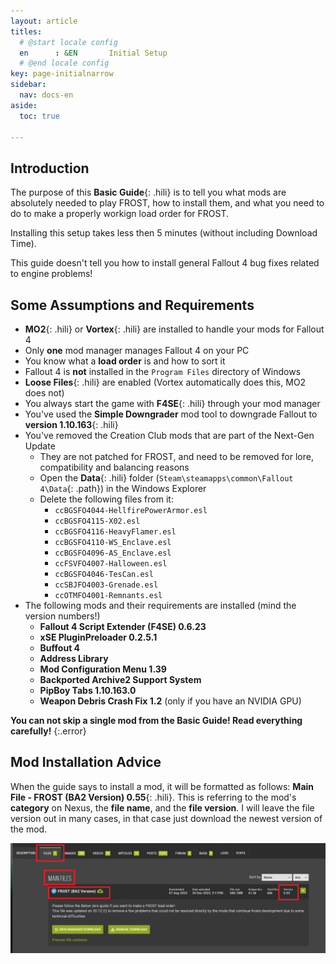 ```yaml
---
layout: article
titles:
  # @start locale config
  en      : &EN       Initial Setup
  # @end locale config
key: page-initialnarrow
sidebar:
  nav: docs-en
aside:
  toc: true

---
```


## Introduction
The purpose of this **Basic Guide**{: .hili} is to tell you what mods are absolutely needed to play FROST, how to install them, and what you need to do to make a properly workign load order for FROST.

Installing this setup takes less then 5 minutes (without including Download Time).

This guide doesn't tell you how to install general Fallout 4 bug fixes related to engine problems!

## Some Assumptions and Requirements
* **MO2**{: .hili} or **Vortex**{: .hili} are installed to handle your mods for Fallout 4
* Only **one** mod manager manages Fallout 4 on your PC
* You know what a **load order** is and how to sort it
* Fallout 4 is **not** installed in the `Program Files` directory of Windows
* **Loose Files**{: .hili} are enabled (Vortex automatically does this, MO2 does not)
* You always start the game with **F4SE**{: .hili} through your mod manager
* You've used the **Simple Downgrader** mod tool to downgrade Fallout to **version 1.10.163**{: .hili}
* You've removed the Creation Club mods that are part of the Next-Gen Update
  * They are not patched for FROST, and need to be removed for lore, compatibility and balancing reasons
  * Open the  **Data**{: .hili} folder (`Steam\steamapps\common\Fallout 4\Data`{: .path}) in the Windows Explorer
  * Delete the following files from it:
    * `ccBGSFO4044-HellfirePowerArmor.esl`
    * `ccBGSFO4115-X02.esl`
    * `ccBGSFO4116-HeavyFlamer.esl`
    * `ccBGSFO4110-WS_Enclave.esl`
    * `ccBGSFO4096-AS_Enclave.esl`
    * `ccFSVFO4007-Halloween.esl`
    * `ccBGSFO4046-TesCan.esl`
    * `ccSBJFO4003-Grenade.esl`
    * `ccOTMFO4001-Remnants.esl`
* The following mods and their requirements are installed (mind the version numbers!)
  * **Fallout 4 Script Extender (F4SE) 0.6.23**
  * **xSE PluginPreloader 0.2.5.1**
  * **Buffout 4**
  * **Address Library**
  * **Mod Configuration Menu 1.39**
  * **Backported Archive2 Support System**
  * **PipBoy Tabs 1.10.163.0**
  * **Weapon Debris Crash Fix 1.2** (only if you have an NVIDIA GPU)


**You can not skip a single mod from the Basic Guide! Read everything carefully!**
{:.error}

## Mod Installation Advice

When the guide says to install a mod, it will be formatted as follows: **Main File - FROST (BA2 Version) 0.55**{: .hili}. This is referring to the mod's **category** on Nexus, the **file name**, and the **file version**.  I will leave the file version out in many cases, in that case just download the newest version of the mod. 

![Image of FROST Files Section](./assets/images/download_example_new.png "Image of FROST Files Section")
